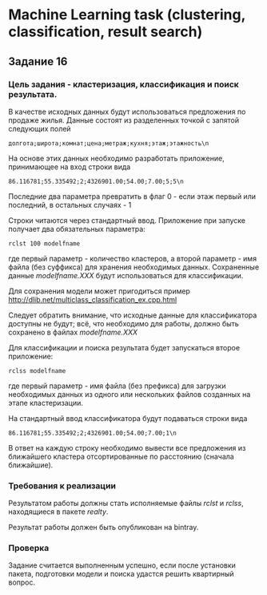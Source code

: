 # Machine Learning task (clustering, classification, result search)
## Задание 16
### Цель задания - кластеризация, классификация и поиск результата.
В качестве исходных данных будут использоваться предложения по
продаже жилья. Данные состоят из разделенных точкой с запятой
следующих полей
```
долгота;широта;комнат;цена;метраж;кухня;этаж;этажность\n
```
На основе этих данных необходимо разработать приложение, принимающее
на вход строки вида
```
86.116781;55.335492;2;4326901.00;54.00;7.00;5;5\n
```
Последние два параметра превратить в флаг 0 - если этаж первый или
последний, в остальных случаях - 1

Строки читаются через стандартный ввод.   Приложение при запуске
получает два обязательных параметра:
```
rclst 100 modelfname
```
где первый параметр - количество кластеров, а второй параметр - имя
файла (без суффикса) для хранения необходимых данных. Сохраненные
данные *modelfname.XXX*
будут использоваться для классификации.

Для сохранения модели может пригодиться пример http://dlib.net/multiclass_classification_ex.cpp.html

Следует обратить внимание, что исходные данные для классификатора
доступны не будут; всё, что необходимо для работы, должно быть сохранено
в файлах *modelfname.XXX*

Для  классификации  и  поиска  результата  будет  запускаться  второе
приложение:

```
rclss modelfname
```
где  первый  параметр  -  имя  файла  (без  префикса)  для  загрузки
необходимых данных из одного или нескольких файлов созданных на
этапе кластеризации.

На стандартный ввод классификатора будут подаваться строки вида

```
86.116781;55.335492;2;4326901.00;54.00;7.00;1\n
```

В  ответ  на  каждую  строку  необходимо  вывести  все  предложения
из  ближайшего  кластера  отсортированные  по  расстоянию  (сначала
ближайшие).

### Требования к реализации
Результатом работы должны стать исполняемые файлы *rclst*
и *rclss*, находящиеся в пакете *realty*.

Результат работы должен быть опубликован на bintray.

### Проверка
Задание считается выполненным успешно, если после установки пакета,
подготовки модели и поиска удастся решить квартирный вопрос.

